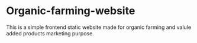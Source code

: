 # Organic-farming-website
This is a simple frontend static website made for organic farming and valule added products marketing purpose.
